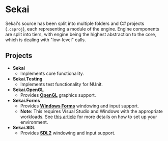 # Sekai

Sekai's source has been split into multiple folders and C# projects (`.csproj`), each representing a module of the engine. Engine components are split into tiers, with engine being the highest abstraction to the core, which is dealing with "low-level" calls.

## Projects
- **Sekai**
    - Implements core functionality.
- **Sekai.Testing**
    - Implements test functionality for NUnit.
- **Sekai.OpenGL**
    - Provides [**OpenGL**](https://github.com/dotnet/Silk.NET) graphics support.
- **Sekai.Forms**
    - Provides [**Windows Forms**](https://github.com/dotnet/winforms) windowing and input support.
    - **Note**: This requires Visual Studio and Windows with the appropriate workloads. See [this article](https://learn.microsoft.com/en-us/windows/apps/windows-app-sdk/set-up-your-development-environment) for more details on how to set up your environment.
- **Sekai.SDL**
    - Provides [**SDL2**](https://github.com/dotnet/Silk.NET) windowing and input support.
